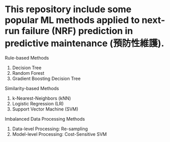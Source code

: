 # This repository include some popular ML methods applied to next-run failure (NRF) prediction in predictive maintenance (預防性維護).
Rule-based Methods
  1. Decision Tree
  2. Random Forest
  3. Gradient Boosting Decision Tree

Similarity-based Methods
  1. k-Nearest-Neighbors (kNN)
  2. Logistic Regression (LR)
  3. Support Vector Machine (SVM)

Imbalanced Data Processing Methods
  1. Data-level Processing: Re-sampling
  2. Model-level Processing: Cost-Sensitive SVM
